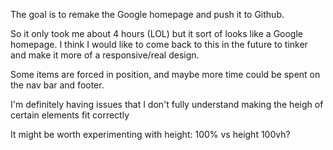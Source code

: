 The goal is to remake the Google homepage and push it to Github. 

So it only took me about 4 hours (LOL) but it sort of looks like a Google homepage.
I think I would like to come back to this in the future to tinker and make it more of a responsive/real design.

Some items are forced in position, and maybe more time could be spent on the nav bar and footer.

I'm definitely having issues that I don't fully understand making the heigh of certain elements fit correctly

It might be worth experimenting with height: 100% vs height 100vh?